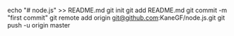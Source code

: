 echo "# node.js" >> README.md
git init
git add README.md
git commit -m "first commit"
git remote add origin git@github.com:KaneGF/node.js.git
git push -u origin master